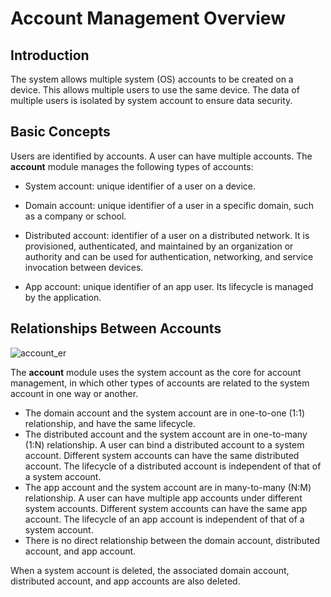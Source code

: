 # Account Management Overview

<!--Kit: Basic Services Kit-->
<!--Subsystem: Account-->
<!--Owner: @steven-q-->
<!--Designer: @JiDong-CS1-->
<!--Tester: @zhaimengchao-->
<!--Adviser: @zengyawen-->

## Introduction

The system allows multiple system (OS) accounts to be created on a device. This allows multiple users to use the same device. The data of multiple users is isolated by system account to ensure data security.

## Basic Concepts

Users are identified by accounts. A user can have multiple accounts. The **account** module manages the following types of accounts:

- System account: unique identifier of a user on a device.

- Domain account: unique identifier of a user in a specific domain, such as a company or school.

- Distributed account: identifier of a user on a distributed network. It is provisioned, authenticated, and maintained by an organization or authority and can be used for authentication, networking, and service invocation between devices.

- App account: unique identifier of an app user. Its lifecycle is managed by the application.

## Relationships Between Accounts

![account_er](figures/account_er.png)

The **account** module uses the system account as the core for account management, in which other types of accounts are related to the system account in one way or another.

- The domain account and the system account are in one-to-one (1:1) relationship, and have the same lifecycle.
- The distributed account and the system account are in one-to-many (1:N) relationship. A user can bind a distributed account to a system account. Different system accounts can have the same distributed account. The lifecycle of a distributed account is independent of that of a system account.
- The app account and the system account are in many-to-many (N:M) relationship. A user can have multiple app accounts under different system accounts. Different system accounts can have the same app account. The lifecycle of an app account is independent of that of a system account.
- There is no direct relationship between the domain account, distributed account, and app account.

When a system account is deleted, the associated domain account, distributed account, and app accounts are also deleted.